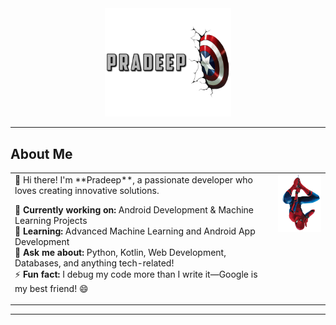 <div align="center">
<img src="./assets/images/mergedBanner.png" alt="Pradeep" width="40%"/>
</div>

---

## About Me

<table style="border: none !important; border-collapse: collapse !important; outline: none !important; box-shadow: none !important; background: transparent !important;">
<tr>
<td style="vertical-align: top; padding-right: 20px; border: none !important; outline: none !important; box-shadow: none !important;">
👋 Hi there! I'm **Pradeep**, a passionate developer who loves creating innovative solutions.

🔭 **Currently working on:** Android Development & Machine Learning Projects  
🌱 **Learning:** Advanced Machine Learning and Android App Development  
💬 **Ask me about:** Python, Kotlin, Web Development, Databases, and anything tech-related!  
⚡ **Fun fact:** I debug my code more than I write it—Google is my best friend! 😄
</td>
<td style="vertical-align: top; text-align: right; border: none !important; outline: none !important; box-shadow: none !important;">
<img src="./assets/images/pngwing.com (3).png" alt="Profile" width="120px"/>
</td>
</tr>
</table>

--- 
